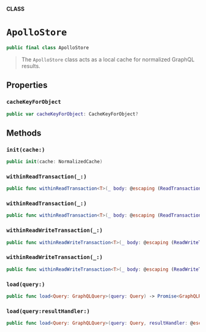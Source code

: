 **CLASS**

# `ApolloStore`

```swift
public final class ApolloStore
```

> The `ApolloStore` class acts as a local cache for normalized GraphQL results.

## Properties
### `cacheKeyForObject`

```swift
public var cacheKeyForObject: CacheKeyForObject?
```

## Methods
### `init(cache:)`

```swift
public init(cache: NormalizedCache)
```

### `withinReadTransaction(_:)`

```swift
public func withinReadTransaction<T>(_ body: @escaping (ReadTransaction) throws -> Promise<T>) -> Promise<T>
```

### `withinReadTransaction(_:)`

```swift
public func withinReadTransaction<T>(_ body: @escaping (ReadTransaction) throws -> T) -> Promise<T>
```

### `withinReadWriteTransaction(_:)`

```swift
public func withinReadWriteTransaction<T>(_ body: @escaping (ReadWriteTransaction) throws -> Promise<T>) -> Promise<T>
```

### `withinReadWriteTransaction(_:)`

```swift
public func withinReadWriteTransaction<T>(_ body: @escaping (ReadWriteTransaction) throws -> T) -> Promise<T>
```

### `load(query:)`

```swift
public func load<Query: GraphQLQuery>(query: Query) -> Promise<GraphQLResult<Query.Data>>
```

### `load(query:resultHandler:)`

```swift
public func load<Query: GraphQLQuery>(query: Query, resultHandler: @escaping GraphQLResultHandler<Query.Data>)
```
